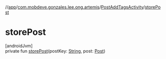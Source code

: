 //[app](../../../index.md)/[com.mobdeve.gonzales.lee.ong.artemis](../index.md)/[PostAddTagsActivity](index.md)/[storePost](store-post.md)

# storePost

[androidJvm]\
private fun [storePost](store-post.md)(postKey: [String](https://kotlinlang.org/api/latest/jvm/stdlib/kotlin/-string/index.html), post: [Post](../-post/index.md))
